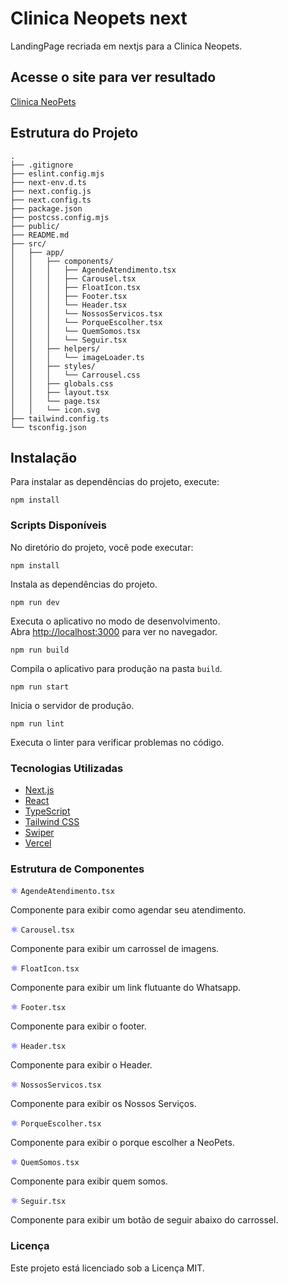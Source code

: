 # Clinica Neopets next

LandingPage recriada em nextjs para a Clinica Neopets.

## Acesse o site para ver resultado
[Clinica NeoPets](https://clinicaneopets.com.br/)

## Estrutura do Projeto

```plaintext
.
├── .gitignore
├── eslint.config.mjs
├── next-env.d.ts
├── next.config.js
├── next.config.ts
├── package.json
├── postcss.config.mjs
├── public/
├── README.md
├── src/
│   ├── app/
│   │   ├── components/
│   │   │   ├── AgendeAtendimento.tsx
│   │   │   ├── Carousel.tsx
│   │   │   ├── FloatIcon.tsx
│   │   │   ├── Footer.tsx
│   │   │   └── Header.tsx
│   │   │   └── NossosServicos.tsx
│   │   │   └── PorqueEscolher.tsx
│   │   │   └── QuemSomos.tsx
│   │   │   └── Seguir.tsx
│   │   ├── helpers/
│   │   │   └── imageLoader.ts
│   │   ├── styles/
│   │   │   └── Carrousel.css
│   │   ├── globals.css
│   │   ├── layout.tsx
│   │   └── page.tsx
│   │   └── icon.svg
├── tailwind.config.ts
└── tsconfig.json
```

## Instalação

Para instalar as dependências do projeto, execute:

```
npm install
```

### Scripts Disponíveis

No diretório do projeto, você pode executar:

`npm install`

Instala as dependências do projeto.

`npm run dev`

Executa o aplicativo no modo de desenvolvimento.\
Abra [http://localhost:3000](http://localhost:3000) para ver no navegador.

`npm run build`

Compila o aplicativo para produção na pasta `build`.

`npm run start`

Inicia o servidor de produção.

`npm run lint`

Executa o linter para verificar problemas no código.

### Tecnologias Utilizadas

- [Next.js](https://nextjs.org/)
- [React](https://react.dev/)
- [TypeScript](https://www.typescriptlang.org/)
- [Tailwind CSS](https://tailwindcss.com/)
- [Swiper](https://swiperjs.com/)
- [Vercel](https://vercel.com/)

### Estrutura de Componentes

<span style="color: blue;">⚛</span> `AgendeAtendimento.tsx`

Componente para exibir como agendar seu atendimento.

<span style="color: blue;">⚛</span> `Carousel.tsx`

Componente para exibir um carrossel de imagens.

<span style="color: blue;">⚛</span> `FloatIcon.tsx`

Componente para exibir um link flutuante do Whatsapp.

<span style="color: blue;">⚛</span> `Footer.tsx`

Componente para exibir o footer.

<span style="color: blue;">⚛</span> `Header.tsx`

Componente para exibir o Header.

<span style="color: blue;">⚛</span> `NossosServicos.tsx`

Componente para exibir os Nossos Serviços.

<span style="color: blue;">⚛</span> `PorqueEscolher.tsx`

Componente para exibir o porque escolher a NeoPets.

<span style="color: blue;">⚛</span> `QuemSomos.tsx`

Componente para exibir quem somos.

<span style="color: blue;">⚛</span> `Seguir.tsx`

Componente para exibir um botão de seguir abaixo do carrossel.

### Licença

Este projeto está licenciado sob a Licença MIT.